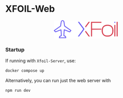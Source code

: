 # XFOIL-Web

<p align="center">
<img src="src/assets/logo.png" alt="drawing" width="200">
</p>


### Startup

If running with `Xfoil-Server`, use:
```bash
docker compose up
```
Alternatively, you can run just the web server with
```bash
npm run dev
```
